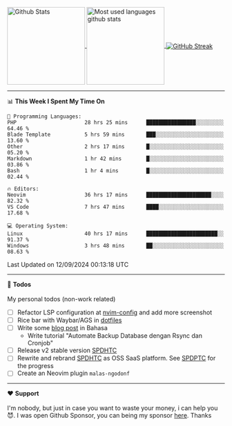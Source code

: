 <a href="https://github.com/anuraghazra/github-readme-stats">
  <img 
        height=180
        align="center" 
        src="https://github-readme-stats.vercel.app/api?username=rizkyilhampra&rank_icon=github&show_icons=true&theme=catppuccin_mocha&hide_border=true&include_all_commits=true&count_private=true&card_width=270" 
        alt="Github Stats" 
    />
</a>
<a href="https://github.com/anuraghazra/github-readme-stats">
  <img 
        height=180
        align="center" 
        src="https://github-readme-stats.vercel.app/api/top-langs/?username=rizkyilhampra&layout=compact&theme=catppuccin_mocha&hide_border=true&langs_count=8" 
        alt="Most used languages github stats" 
    />
</a>
<a href="https://git.io/streak-stats"><img src="https://streak-stats.demolab.com?user=rizkyilhampra&theme=catppuccin-mocha&hide_border=true" align="center" alt="GitHub Streak" /></a>

---

<!--START_SECTION:waka-->
📊 **This Week I Spent My Time On** 

```text
💬 Programming Languages: 
PHP                      28 hrs 25 mins      ████████████████░░░░░░░░░   64.46 % 
Blade Template           5 hrs 59 mins       ███░░░░░░░░░░░░░░░░░░░░░░   13.60 % 
Other                    2 hrs 17 mins       █░░░░░░░░░░░░░░░░░░░░░░░░   05.20 % 
Markdown                 1 hr 42 mins        █░░░░░░░░░░░░░░░░░░░░░░░░   03.86 % 
Bash                     1 hr 4 mins         █░░░░░░░░░░░░░░░░░░░░░░░░   02.44 % 

🔥 Editors: 
Neovim                   36 hrs 17 mins      █████████████████████░░░░   82.32 % 
VS Code                  7 hrs 47 mins       ████░░░░░░░░░░░░░░░░░░░░░   17.68 % 

💻 Operating System: 
Linux                    40 hrs 17 mins      ███████████████████████░░   91.37 % 
Windows                  3 hrs 48 mins       ██░░░░░░░░░░░░░░░░░░░░░░░   08.63 % 
```


 Last Updated on 12/09/2024 00:13:18 UTC
<!--END_SECTION:waka-->

---

📒 **Todos**
<br>
<br>
My personal todos (non-work related)
- [ ] Refactor LSP configuration at [nvim-config](https://github.com/rizkyilhampra/nvim-config) and add more screenshot
- [ ] Rice bar with Waybar/AGS in [dotfiles](https://github.com/rizkyilhampra/dotfilesv2)
- [ ] Write some [blog post](https://github.com/rizkyilhampra/rizkyilhampra.github.io) in Bahasa
  - Write tutorial "Automate Backup Database dengan Rsync dan Cronjob"
- [ ] Release v2 stable version [SPDHTC](https://github.com/rizkyilhampra/spdhtc)
- [ ] Rewrite and rebrand [SPDHTC](https://github.com/rizkyilhampra/spdhtc) as OSS SaaS platform. See [SPDPTC](https://github.com/SPDPTC/SPDPTC) for the progress
- [ ] Create an Neovim plugin `malas-ngodonf`

---

♥️  **Support**
<br>
<br>
I'm nobody, but just in case you want to waste your money, i can help you 😈. I was open Github Sponsor, you can being my sponsor [here](https://github.com/sponsors/rizkyilhampra). Thanks
